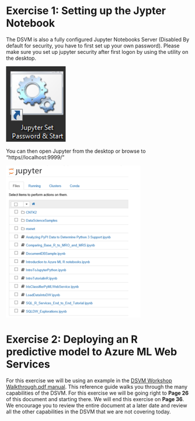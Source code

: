# Exercise 1: Setting up the Jypter Notebook

The DSVM is also a fully configured Jupyter Notebooks Server (Disabled By default for security, you
have to first set up your own password). Please make sure you set up jupyter security after first logon by using the utility on the desktop.

![Screenshot](images/04-SetupJupyter.png)

You can then open Jupyter from the desktop or browse to “https//localhost:9999/”

![Screenshot](images/04-JupyterList.png)


# Exercise 2: Deploying an R predictive model to Azure ML Web Services

For this exercise we will be using an example in the [DSVM Workshop Walkthrough.pdf manual](https://github.com/chadgr/MLLab/blob/master/ResourceFiles/DSVM%20Workshop%20Walkthrough.pdf).  This reference guide walks you through the many capabilities of the DSVM.   For this exercise we will be going right to **Page 26** of this document and starting there.  We will end this exercise on **Page 36**.  We encourage you to review the entire document at a later date and review all the other capabilities in the DSVM that we are not covering today.
